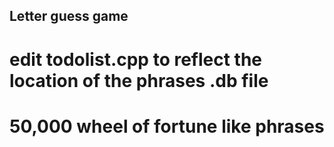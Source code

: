 ## Letter guess game

# edit todolist.cpp to reflect the location of the phrases .db file

# 50,000 wheel of fortune like phrases
